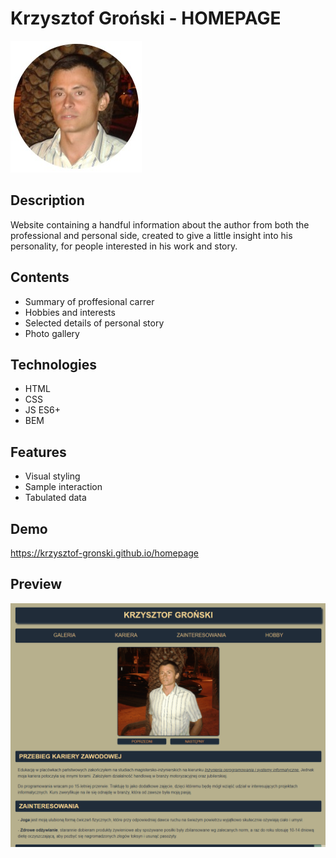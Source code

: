 
# **Krzysztof Groński - HOMEPAGE**
![portrait](img/portrait.jpg)
## Description
Website containing a handful information about the author from both the professional and personal side, created to give a little insight into his personality, for people interested in his work and story.

## Contents
- Summary of proffesional carrer
- Hobbies and interests
- Selected details of personal story
- Photo gallery

## Technologies
- HTML
- CSS
- JS ES6+
- BEM

## Features
- Visual styling
- Sample interaction
- Tabulated data

## Demo
https://krzysztof-gronski.github.io/homepage

## Preview
![homepagePreview](img/homepagePreview.gif)
